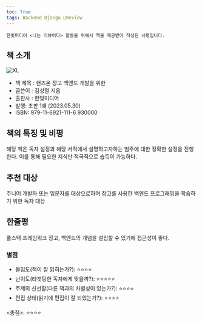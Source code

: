 ```yaml
---
toc: True
tags: Backend Django 📖Review 
---
```



```
한빛미디어 <나는 리뷰어다> 활동을 위해서 책을 제공받아 작성된 서평입니다.
```

## 책 소개
![XL](https://github.com/leesk212/leesk212.github.io/assets/67637935/c689c85f-84e8-466d-8fb2-9656dbb14ace)


* 책 제목 : 핸즈온 장고 백엔드 개발을 위한 
* 글쓴이 : 김성렬 지음
* 출판사 : 한빛미디어
* 발행: 초판 1쇄 (2023.05.30)
* ISBN: 979-11-6921-111-6 930000


## 책의 특징 및 비평
해당 책은 독자 설정과 해당 서적에서 설명하고자하는 범주에 대한 정확한 설정을 진행한다. 이를 통해 필요한 지식만 적극적으로 습득이 가능하다.

## 추천 대상
주니어 개발자 또는 입문자를 대상으로하며 장고를 사용한 백엔드 프로그래밍을 학습하기 위한 독자 대상

## 한줄평
풀스택 프레임워크 장고, 백엔드의 개념을 설립할 수 있기에 접근성이 좋다.

### 별점
* 몰입도(책이 잘 읽히는가?): ⭐⭐⭐⭐
* 난이도(타겟팅한 독자에게 맞을까?): ⭐⭐⭐⭐⭐
* 주제의 신선함(다른 책과의 차별성이 있는가?): ⭐⭐⭐⭐
* 편집 상태(읽기에 편집이 잘 되었는가?): ⭐⭐⭐⭐

<총점>: ⭐⭐⭐⭐
